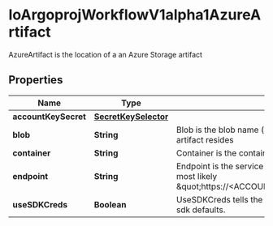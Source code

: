 

# IoArgoprojWorkflowV1alpha1AzureArtifact

AzureArtifact is the location of a an Azure Storage artifact

## Properties

Name | Type | Description | Notes
------------ | ------------- | ------------- | -------------
**accountKeySecret** | [**SecretKeySelector**](SecretKeySelector.md) |  |  [optional]
**blob** | **String** | Blob is the blob name (i.e., path) in the container where the artifact resides | 
**container** | **String** | Container is the container where resources will be stored | 
**endpoint** | **String** | Endpoint is the service url associated with an account. It is most likely \&quot;https://&lt;ACCOUNT_NAME&gt;.blob.core.windows.net\&quot; | 
**useSDKCreds** | **Boolean** | UseSDKCreds tells the driver to figure out credentials based on sdk defaults. |  [optional]



